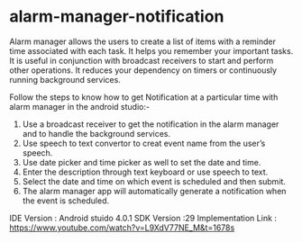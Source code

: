# alarm-manager-notification

Alarm manager allows the users to create a list of items with a reminder time associated with each task. It helps you remember your important tasks. It is useful in conjunction with broadcast receivers to start and perform other operations. It reduces your dependency on timers or continuously running background services. 

Follow the steps to know how to get Notification at a particular time with alarm manager in the android studio:- 
1. Use a broadcast receiver to get the notification in the alarm manager and to handle the background services. 
2. Use speech to text convertor to creat event name from the user’s speech. 
3. Use date picker and time picker as well to set the date and time. 
4. Enter the description through text keyboard or use speech to text. 
5. Select the date and time on which event is scheduled and then submit. 
6. The alarm manager app will automatically generate a notification when the event is scheduled.

IDE Version : Android stuido 4.0.1
SDK Version  :29
Implementation Link : https://www.youtube.com/watch?v=L9XdV77NE_M&t=1678s
